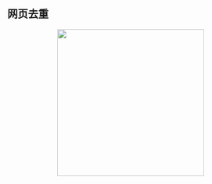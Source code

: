 ## 网页去重

<div align="center">    
    <img src="http://assets.processon.com/chart_image/5dc27ae3e4b0ece7594d157e.png?_=1573035846444" height=300px />
</div>
